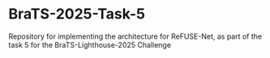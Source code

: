# BraTS-2025-Task-5
Repository for implementing the architecture for ReFUSE-Net, as part of the task 5 for the BraTS-Lighthouse-2025 Challenge

